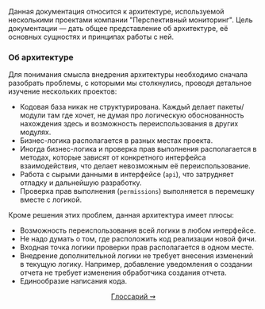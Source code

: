 Данная документация относится к архитектуре, используемой несколькими проектами компании "Перспективный мониторинг". Цель 
документации — дать 
общее представление об архитектуре, её основных сущностях и принципах работы с ней.

### Об архитектуре

Для понимания смысла внедрения архитектуры необходимо сначала разобрать проблемы, с которыми мы столкнулись, проводя детальное изучение нескольких проектов:

* Кодовая база никак не структурирована. Каждый делает пакеты/модули там где хочет, не думая про логическую обоснованность нахождения здесь и возможность переиспользования в других модулях.
* Бизнес-логика располагается в разных местах проекта.
* Иногда бизнес-логика и проверка прав выполнения располагается в методах, которые зависят от конкретного интерфейса взаимодействия, что делает невозможным её переиспользование.
* Работа с сырыми данными в интерфейсе (`api`), что затрудняет отладку и дальнейшую разработку.
* Проверка прав выполнения (`permissions`) выполняется в перемешку вместе с логикой.

Кроме решения этих проблем, данная архитектура имеет плюсы:

* Возможность переиспользования всей логики в любом интерфейсе.
* Не надо думать о том, где расположить код реализации новой фичи.
* Входная точка логики проверки прав располагается в одном месте.
* Внедрение дополнительной логики не требует внесения изменений в текущую логику. Например, добавление уведомления о создании отчета не требует изменения обработчика создания отчета.
* Единообразие написания кода.

<div align="center">
  
  [Глоссарий ⇝](glossary.md)
</div>

